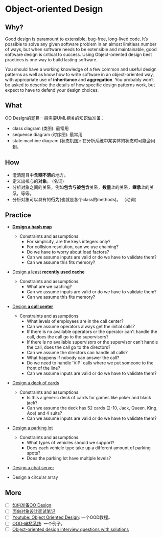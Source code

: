 # Object-oriented Design 

## Why?

Good design is paramount to extensible, bug-free, long-lived code. It’s possible to solve any given software problem in an almost limitless number of ways, but when software needs to be extensible and maintainable, good software design is critical to success. Using Object-oriented design best practices is one way to build lasting software. 

You should have a working knowledge of a few common and useful design patterns as well as know how to write software in an object-oriented way, with appropriate use of **inheritance** and **aggregation**. You probably won’t be asked to describe the details of how specific design patterns work, but expect to have to defend your design choices.

## What 

OO Design的题目一般需要UML相关的知识做准备：

* class diagram (类图): 最常用
* sequence diagram (时序图): 最常用
* state machine diagram (状态机图): 在分析系统中某实体的状态时可能会用到。

## How 


* 澄清题目中**含糊不清**的地方。
* 定义出核心的**对象**。 (名词)
* 分析对象之间的关系，例如**包含与被包含**关系，**数量上**的关系，**继承上**的关系，等等。
* 分析对象可以具有的**行为**(也就是各个class的methods)。 （动词）


## Practice  


* [**Design a hash map**](https://github.com/donnemartin/system-design-primer/blob/master/solutions/object_oriented_design/hash_table/hash_map.ipynb)
	* Constraints and assumptions
		* For simplicity, are the keys integers only?
		* For collision resolution, can we use chaining?
		* Do we have to worry about load factors?
		* Can we assume inputs are valid or do we have to validate them?
		* Can we assume this fits memory? 
 	
* [Design a least **recently used cache**](https://github.com/donnemartin/system-design-primer/blob/master/solutions/object_oriented_design/lru_cache/lru_cache.ipynb)	
	* Constraints and assumptions
		* What are we caching?
		* Can we assume inputs are valid or do we have to validate them?
		* Can we assume this fits memory?
 
* [Design **a call center**](https://github.com/donnemartin/system-design-primer/blob/master/solutions/object_oriented_design/call_center/call_center.ipynb)
	* Constraints and assumptions
		* What levels of employees are in the call center?
		* Can we assume operators always get the initial calls?
		* If there is no available operators or the operator can't handle the call, does the call go to the supervisors?
		* If there is no available supervisors or the supervisor can't handle the call, does the call go to the directors?
		* Can we assume the directors can handle all calls?
		* What happens if nobody can answer the call?
		* Do we need to handle 'VIP' calls where we put someone to the front of the line?
		* Can we assume inputs are valid or do we have to validate them?

* [Design a deck of cards](https://github.com/donnemartin/system-design-primer/blob/master/solutions/object_oriented_design/deck_of_cards/deck_of_cards.ipynb)
	* Constraints and assumptions
		* Is this a generic deck of cards for games like poker and black jack?
		* Can we assume the deck has 52 cards (2-10, Jack, Queen, King, Ace) and 4 suits?
		* Can we assume inputs are valid or do we have to validate them?
* [Design a parking lot](https://github.com/donnemartin/system-design-primer/blob/master/solutions/object_oriented_design/parking_lot/parking_lot.ipynb)
	* Constraints and assumptions
		* What types of vehicles should we support?
		* Does each vehicle type take up a different amount of parking spots?
		* Does the parking lot have multiple levels? 
* [Design a chat server	](https://github.com/donnemartin/system-design-primer/blob/master/solutions/object_oriented_design/online_chat/online_chat.ipynb)  
* Design a circular array	


## More 

* [ ] [如何准备OO Design](https://github.com/yaobinwen/job_hunting/blob/master/README.md) 
* [ ] [面向对象设计面试笔记](https://wdxtub.com/interview/14520596997643.html)
* [ ] [Youtube: Object Oriented Design](https://www.youtube.com/watch?v=fJW65Wo7IHI&index=1&list=PLGLfVvz_LVvS5P7khyR4xDp7T9lCk9PgE): 一个OOD教程。
* [ ] [OOD-电梯系统](https://jiayi797.github.io/2018/07/08/OOD-%E7%94%B5%E6%A2%AF%E7%B3%BB%E7%BB%9F/): 一个例子。
* [ ] [Object-oriented design interview questions with solutions
](https://github.com/donnemartin/system-design-primer#object-oriented-design-interview-questions-with-solutions)